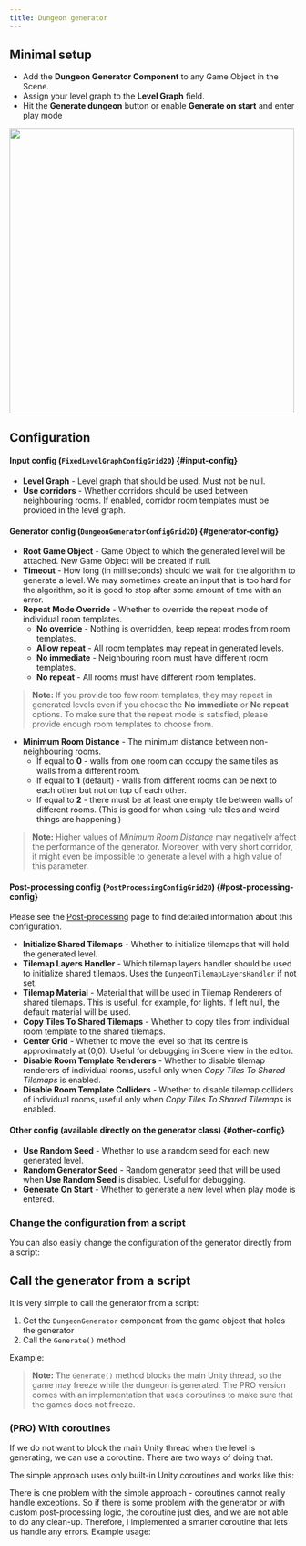 ```yaml
---
title: Dungeon generator
---
```


## Minimal setup

- Add the **Dungeon Generator Component** to any Game Object in the Scene.
- Assign your level graph to the **Level Graph** field.
- Hit the **Generate dungeon** button or enable **Generate on start** and enter play mode

<Image src="2d/generators/dungeon_generator_inspector.png" caption="Dungeon generator runner" width="500px" />

## Configuration

#### Input config (`FixedLevelGraphConfigGrid2D`) {#input-config}

- **Level Graph** - Level graph that should be used. Must not be null.
- **Use corridors** - Whether corridors should be used between neighbouring rooms. If enabled, corridor room templates must be provided in the level graph.

#### Generator config (`DungeonGeneratorConfigGrid2D`) {#generator-config}

- **Root Game Object** - Game Object to which the generated level will be attached. New Game Object will be created if null.
- **Timeout** - How long (in milliseconds) should we wait for the algorithm to generate a level. We may sometimes create an input that is too hard for the algorithm, so it is good to stop after some amount of time with an error.
- **Repeat Mode Override** - Whether to override the repeat mode of individual room templates.
    - **No override** - Nothing is overridden, keep repeat modes from room templates.
    - **Allow repeat** - All room templates may repeat in generated levels.
    - **No immediate** - Neighbouring room must have different room templates.
    - **No repeat** - All rooms must have different room templates.

> **Note:** If you provide too few room templates, they may repeat in generated levels even if you choose the **No immediate** or **No repeat** options. To make sure that the repeat mode is satisfied, please provide enough room templates to choose from.

- **Minimum Room Distance** - The minimum distance between non-neighbouring rooms.
    - If equal to **0** - walls from one room can occupy the same tiles as walls from a different room.
    - If equal to **1** (default) - walls from different rooms can be next to each other but not on top of each other.
    - If equal to **2** - there must be at least one empty tile between walls of different rooms. (This is good for when using rule tiles and weird things are happening.)

> **Note:** Higher values of *Minimum Room Distance* may negatively affect the performance of the generator. Moreover, with very short corridor, it might even be impossible to generate a level with a high value of this parameter.

#### Post-processing config (`PostProcessingConfigGrid2D`) {#post-processing-config}

Please see the [Post-processing](../generators/post-process.md) page to find detailed information about this configuration.

- **Initialize Shared Tilemaps** - Whether to initialize tilemaps that will hold the generated level.
- **Tilemap Layers Handler** - Which tilemap layers handler should be used to initialize shared tilemaps. Uses the `DungeonTilemapLayersHandler` if not set.
- **Tilemap Material** - Material that will be used in Tilemap Renderers of shared tilemaps. This is useful, for example, for lights. If left null, the default material will be used.
- **Copy Tiles To Shared Tilemaps** - Whether to copy tiles from individual room template to the shared tilemaps.
- **Center Grid** - Whether to move the level so that its centre is approximately at (0,0). Useful for debugging in Scene view in the editor.
- **Disable Room Template Renderers** - Whether to disable tilemap renderers of individual rooms, useful only when *Copy Tiles To Shared Tilemaps* is enabled.
- **Disable Room Template Colliders** - Whether to disable tilemap colliders of individual rooms, useful only when *Copy Tiles To Shared Tilemaps* is enabled.

#### Other config (available directly on the generator class) {#other-config}

- **Use Random Seed** - Whether to use a random seed for each new generated level. 
- **Random Generator Seed** - Random generator seed that will be used when **Use Random Seed** is disabled. Useful for debugging.
- **Generate On Start** - Whether to generate a new level when play mode is entered.

### Change the configuration from a script

You can also easily change the configuration of the generator directly from a script:

<ExternalCode name="2d_generator_changeConfiguration" />

## Call the generator from a script

It is very simple to call the generator from a script:

1. Get the `DungeonGenerator` component from the game object that holds the generator
2. Call the `Generate()` method

Example:

<ExternalCode name="2d_generator_run" />

> **Note:** The `Generate()` method blocks the main Unity thread, so the game may freeze while the dungeon is generated. The PRO version comes with an implementation that uses coroutines to make sure that the games does not freeze.

### (PRO) With coroutines

If we do not want to block the main Unity thread when the level is generating, we can use a coroutine. There are two ways of doing that.

The simple approach uses only built-in Unity coroutines and works like this:

<ExternalCode name="2d_generator_runCoroutines" />

There is one problem with the simple approach - coroutines cannot really handle exceptions. So if there is some problem with the generator or with custom post-processing logic, the coroutine just dies, and we are not able to do any clean-up. Therefore, I implemented a smarter coroutine that lets us handle any errors. Example usage:

<ExternalCode name="2d_generator_runCoroutinesAdvanced" />
